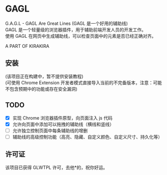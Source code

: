 # GAGL
G.A.G.L - GAGL Are Great Lines (GAGL 是一个好用的辅助线)  
GAGL 是一个轻量级的浏览器插件，用于辅助前端开发人员的开发工作。  
使用 GAGL 在网页中生成辅助线，可以检查页面中的元素是否已经正确对齐。  
  
A PART OF KIRAKIRA  

## 安装
(该项目正在构建中，暂不提供安装教程)  
(可使用 Chrome Extension 开发者模式直接导入当前的不完备版本，注意：可能不包含预期中的功能或存在安全漏洞)  

## TODO
- [x] 实现 Chrome 浏览器插件原型，向页面注入 js 代码
- [x] 允许向页面中添加可以拖拽的辅助线（横线和竖线）
- [ ] 允许独立控制页面中每条辅助线的增删
- [ ] 辅助线的高级控制功能（高亮、隐藏、自定义颜色、自定义尺寸、持久化等）

## 许可证
该项目已获得 GLWTPL 许可，去他*的，祝你好运。
